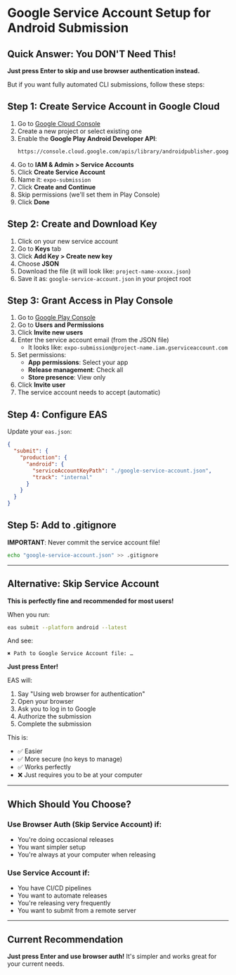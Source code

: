 # Google Service Account Setup for Android Submission

## Quick Answer: You DON'T Need This!
**Just press Enter to skip and use browser authentication instead.**

But if you want fully automated CLI submissions, follow these steps:

## Step 1: Create Service Account in Google Cloud

1. Go to [Google Cloud Console](https://console.cloud.google.com)
2. Create a new project or select existing one
3. Enable the **Google Play Android Developer API**:
   ```
   https://console.cloud.google.com/apis/library/androidpublisher.googleapis.com
   ```
4. Go to **IAM & Admin > Service Accounts**
5. Click **Create Service Account**
6. Name it: `expo-submission`
7. Click **Create and Continue**
8. Skip permissions (we'll set them in Play Console)
9. Click **Done**

## Step 2: Create and Download Key

1. Click on your new service account
2. Go to **Keys** tab
3. Click **Add Key > Create new key**
4. Choose **JSON**
5. Download the file (it will look like: `project-name-xxxxx.json`)
6. Save it as: `google-service-account.json` in your project root

## Step 3: Grant Access in Play Console

1. Go to [Google Play Console](https://play.google.com/console)
2. Go to **Users and Permissions**
3. Click **Invite new users**
4. Enter the service account email (from the JSON file)
   - It looks like: `expo-submission@project-name.iam.gserviceaccount.com`
5. Set permissions:
   - **App permissions**: Select your app
   - **Release management**: Check all
   - **Store presence**: View only
6. Click **Invite user**
7. The service account needs to accept (automatic)

## Step 4: Configure EAS

Update your `eas.json`:

```json
{
  "submit": {
    "production": {
      "android": {
        "serviceAccountKeyPath": "./google-service-account.json",
        "track": "internal"
      }
    }
  }
}
```

## Step 5: Add to .gitignore

**IMPORTANT**: Never commit the service account file!

```bash
echo "google-service-account.json" >> .gitignore
```

---

## Alternative: Skip Service Account

**This is perfectly fine and recommended for most users!**

When you run:
```bash
eas submit --platform android --latest
```

And see:
```
✖ Path to Google Service Account file: … 
```

**Just press Enter!** 

EAS will:
1. Say "Using web browser for authentication"
2. Open your browser
3. Ask you to log in to Google
4. Authorize the submission
5. Complete the submission

This is:
- ✅ Easier
- ✅ More secure (no keys to manage)
- ✅ Works perfectly
- ❌ Just requires you to be at your computer

---

## Which Should You Choose?

### Use Browser Auth (Skip Service Account) if:
- You're doing occasional releases
- You want simpler setup
- You're always at your computer when releasing

### Use Service Account if:
- You have CI/CD pipelines
- You want to automate releases
- You're releasing very frequently
- You want to submit from a remote server

---

## Current Recommendation

**Just press Enter and use browser auth!** It's simpler and works great for your current needs.
